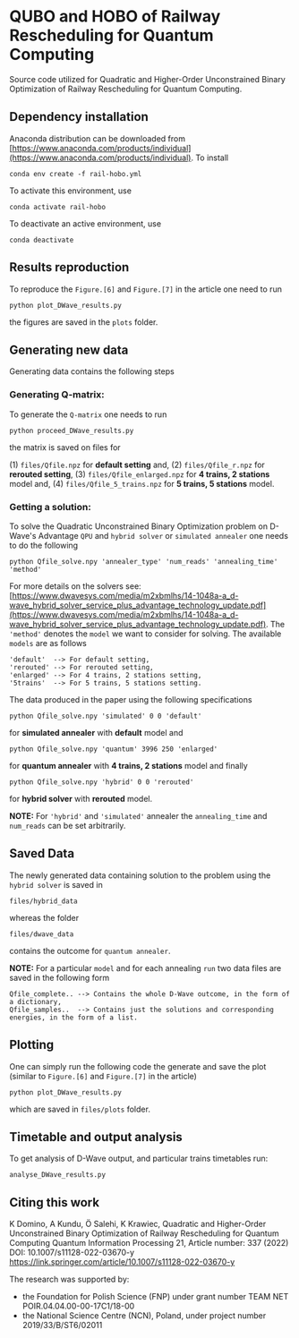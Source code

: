 # QUBO and HOBO of Railway Rescheduling for Quantum Computing

Source code utilized for Quadratic and Higher-Order Unconstrained Binary Optimization of Railway Rescheduling for Quantum Computing.

## Dependency installation

Anaconda distribution can be downloaded from [https://www.anaconda.com/products/individual](https://www.anaconda.com/products/individual). To install

```
conda env create -f rail-hobo.yml
```

To activate this environment, use
```
conda activate rail-hobo
```
To deactivate an active environment, use
```
conda deactivate
```

## Results reproduction

To reproduce the `Figure.[6]` and `Figure.[7]` in the article one need to run

```
python plot_DWave_results.py
```
the figures are saved in the `plots` folder.

## Generating new data

Generating data contains the following steps

### Generating Q-matrix:
To generate the `Q-matrix` one needs to run

```
python proceed_DWave_results.py
```

the matrix is saved on files for


(1) `files/Qfile.npz` for **default setting** and,
(2) `files/Qfile_r.npz` for **rerouted setting**,
(3) `files/Qfile_enlarged.npz` for **4 trains, 2 stations** model and,
(4) `files/Qfile_5_trains.npz` for **5 trains, 5 stations** model.

### Getting a solution:

To solve the Quadratic Unconstrained Binary Optimization problem on D-Wave's Advantage `QPU` and `hybrid solver` or `simulated annealer` one needs to do the following

```
python Qfile_solve.npy 'annealer_type' 'num_reads' 'annealing_time' 'method'
```

For more details on the solvers see: [https://www.dwavesys.com/media/m2xbmlhs/14-1048a-a_d-wave_hybrid_solver_service_plus_advantage_technology_update.pdf](https://www.dwavesys.com/media/m2xbmlhs/14-1048a-a_d-wave_hybrid_solver_service_plus_advantage_technology_update.pdf).
The `'method'` denotes the `model` we want to consider for solving. The available `models` are as follows

```
'default'  --> For default setting,
'rerouted' --> For rerouted setting,
'enlarged' --> For 4 trains, 2 stations setting,
'5trains'  --> For 5 trains, 5 stations setting.
```

The data produced in the paper using the following specifications


```
python Qfile_solve.npy 'simulated' 0 0 'default'
```
for **simulated annealer** with **default** model and

```
python Qfile_solve.npy 'quantum' 3996 250 'enlarged'
```
for **quantum annealer** with **4 trains, 2 stations** model and finally

```
python Qfile_solve.npy 'hybrid' 0 0 'rerouted'
```
for **hybrid solver** with **rerouted** model.

**NOTE:** For `'hybrid'` and `'simulated'` annealer the `annealing_time` and `num_reads` can be set arbitrarily.

## Saved Data

The newly generated data containing solution to the problem using the `hybrid solver` is saved in

```
files/hybrid_data
```
whereas the folder

```
files/dwave_data
```
contains the outcome for `quantum annealer`.

**NOTE:** For a particular `model` and for each annealing `run` two data files are saved in the following form

```
Qfile_complete.. --> Contains the whole D-Wave outcome, in the form of a dictionary,
Qfile_samples..  --> Contains just the solutions and corresponding energies, in the form of a list.
```

## Plotting

One can simply run the following code the generate and save the plot (similar to `Figure.[6]` and `Figure.[7]` in the article)

```
python plot_DWave_results.py
```

which are saved in `files/plots` folder.


## Timetable and output analysis

To get analysis of D-Wave output, and particular trains timetables run:

```
analyse_DWave_results.py
```

## Citing this work

K Domino, A Kundu, Ö Salehi, K Krawiec, Quadratic and Higher-Order Unconstrained Binary Optimization of Railway Rescheduling for Quantum Computing
Quantum Information Processing 21, Article number: 337 (2022) DOI: 10.1007/s11128-022-03670-y https://link.springer.com/article/10.1007/s11128-022-03670-y

The research was supported by:
- the Foundation for Polish Science (FNP) under grant number TEAM NET POIR.04.04.00-00-17C1/18-00
- the National Science Centre (NCN), Poland, under project number 2019/33/B/ST6/02011
